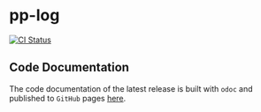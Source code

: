 # pp-log

[![CI Status](https://github.com/mbarbin/pp-log/workflows/ci/badge.svg)](https://github.com/mbarbin/pp-log/actions/workflows/ci.yml)

## Code Documentation

The code documentation of the latest release is built with `odoc` and published to `GitHub` pages [here](https://mbarbin.github.io/pp-log).
